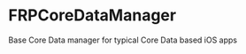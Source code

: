 FRPCoreDataManager
==================

Base Core Data manager for typical Core Data based iOS apps

